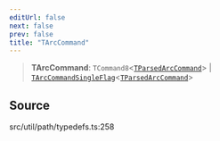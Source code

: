 ```yaml
---
editUrl: false
next: false
prev: false
title: "TArcCommand"
---
```


> **TArcCommand**: `TCommand8`\<[`TParsedArcCommand`](TParsedArcCommand.md)\> \| [`TArcCommandSingleFlag`](TArcCommandSingleFlag.md)\<[`TParsedArcCommand`](TParsedArcCommand.md)\>

## Source

src/util/path/typedefs.ts:258
